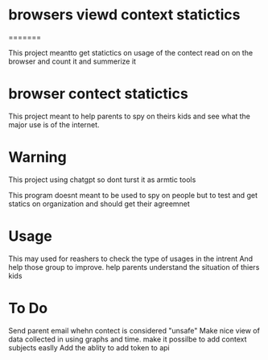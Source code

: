 

# browsers viewd context statictics
=======

This project meantto get statictics on usage of the contect read on on the browser and count it and summerize it 

# browser contect statictics 
This project meant to help parents to spy on theirs kids and see what the major use is of the internet. 


Warning
===========
This project  using chatgpt so dont turst it as armtic tools

This program doesnt meant to be used to spy on people but to test and get statics on organization and should get their agreemnet 

Usage
========
This may used for reashers to check the type of usages in the intrent
And help those group to improve.
help parents understand the situation of thiers kids

To Do
==========
Send parent email whehn contect is considered "unsafe"
Make nice view of data collected in using graphs and time.
make it possilbe to add context subjects easlly
Add the ablity to add token to api
